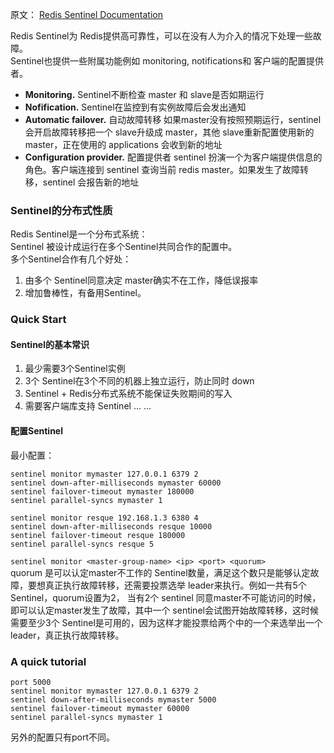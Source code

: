 原文： [Redis Sentinel Documentation](https://redis.io/topics/sentinel)

Redis Sentinel为 Redis提供高可靠性，可以在没有人为介入的情况下处理一些故障。  
Sentinel也提供一些附属功能例如 monitoring, notifications和 客户端的配置提供者。  

* **Monitoring.** Sentinel不断检查 master 和 slave是否如期运行
* **Nofification.** Sentinel在监控到有实例故障后会发出通知
* **Automatic failover.** 自动故障转移 如果master没有按照预期运行，sentinel会开启故障转移把一个 slave升级成 master，其他 slave重新配置使用新的master，正在使用的 applications 会收到新的地址
* **Configuration provider.** 配置提供者 sentinel 扮演一个为客户端提供信息的角色。客户端连接到 sentinel 查询当前 redis master。如果发生了故障转移，sentinel 会报告新的地址

### Sentinel的分布式性质
Redis Sentinel是一个分布式系统：  
Sentinel 被设计成运行在多个Sentinel共同合作的配置中。  
多个Sentinel合作有几个好处：  
1. 由多个 Sentinel同意决定 master确实不在工作，降低误报率
2. 增加鲁棒性，有备用Sentinel。

### Quick Start
#### Sentinel的基本常识
1. 最少需要3个Sentinel实例
2. 3个 Sentinel在3个不同的机器上独立运行，防止同时 down
3. Sentinel + Redis分布式系统不能保证失败期间的写入
4. 需要客户端库支持 Sentinel
...
...

#### 配置Sentinel
最小配置：
```
sentinel monitor mymaster 127.0.0.1 6379 2
sentinel down-after-milliseconds mymaster 60000
sentinel failover-timeout mymaster 180000
sentinel parallel-syncs mymaster 1

sentinel monitor resque 192.168.1.3 6380 4
sentinel down-after-milliseconds resque 10000
sentinel failover-timeout resque 180000
sentinel parallel-syncs resque 5
```

`sentinel monitor <master-group-name> <ip> <port> <quorum>`  
quorum 是可以认定master不工作的 Sentinel数量，满足这个数只是能够认定故障，要想真正执行故障转移，还需要投票选举 leader来执行。例如一共有5个 Sentinel，quorum设置为2， 当有2个 sentinel 同意master不可能访问的时候，即可以认定master发生了故障，其中一个 sentinel会试图开始故障转移，这时候需要至少3个 Sentinel是可用的，因为这样才能投票给两个中的一个来选举出一个 leader，真正执行故障转移。


### A quick tutorial
```
port 5000
sentinel monitor mymaster 127.0.0.1 6379 2
sentinel down-after-milliseconds mymaster 5000
sentinel failover-timeout mymaster 60000
sentinel parallel-syncs mymaster 1
```
另外的配置只有port不同。

